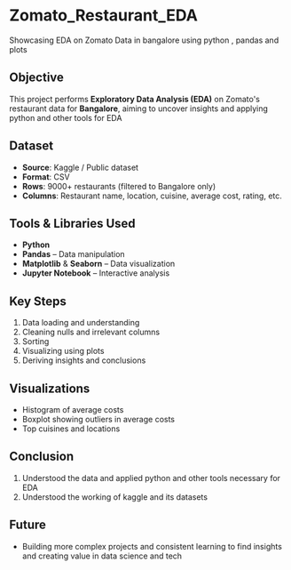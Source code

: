 # Zomato_Restaurant_EDA
Showcasing EDA on Zomato Data in bangalore using python , pandas and plots

##  Objective
This project performs **Exploratory Data Analysis (EDA)** on Zomato's restaurant data for **Bangalore**, aiming to uncover insights and applying python and other tools for EDA

## Dataset
- **Source**: Kaggle / Public dataset
- **Format**: CSV
- **Rows**: 9000+ restaurants (filtered to Bangalore only)
- **Columns**: Restaurant name, location, cuisine, average cost, rating, etc.

##  Tools & Libraries Used
- **Python**
- **Pandas** – Data manipulation
- **Matplotlib** & **Seaborn** – Data visualization
- **Jupyter Notebook** – Interactive analysis

##  Key Steps
1. Data loading and understanding
2. Cleaning nulls and irrelevant columns
3. Sorting
4. Visualizing using plots
5. Deriving insights and conclusions

##  Visualizations
- Histogram of average costs
- Boxplot showing outliers in average costs
- Top cuisines and locations
  
##  Conclusion
1. Understood the data and applied python and other tools necessary for EDA
2. Understood the working of kaggle and its datasets

## Future 
- Building more complex projects and consistent learning to find insights and creating value in data science and tech

